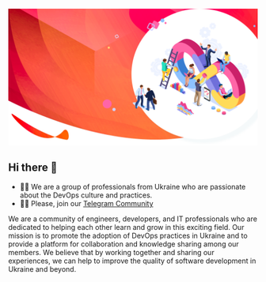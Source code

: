 ![DevOps](profile/assets/devops_consulting_service_by_fineshift_dfj3gip.png)

## Hi there 👋

- 🙋‍♀️ We are a group of professionals from Ukraine who are passionate about the DevOps culture and practices.
- 👩‍💻 Please, join our [Telegram Community](https://t.me/GeekOpsUA)

<!--

**Here are some ideas to get you started:**

🙋‍♀️ A short introduction - what is your organization all about?
🌈 Contribution guidelines - how can the community get involved?
👩‍💻 Useful resources - where can the community find your docs? Is there anything else the community should know?
🍿 Fun facts - what does your team eat for breakfast?
🧙 Remember, you can do mighty things with the power of [Markdown](https://docs.github.com/github/writing-on-github/getting-started-with-writing-and-formatting-on-github/basic-writing-and-formatting-syntax)
-->

We are a community of engineers, developers, and IT professionals who are dedicated to helping each other learn and grow in this exciting field. Our mission is to promote the adoption of DevOps practices in Ukraine and to provide a platform for collaboration and knowledge sharing among our members. We believe that by working together and sharing our experiences, we can help to improve the quality of software development in Ukraine and beyond.

